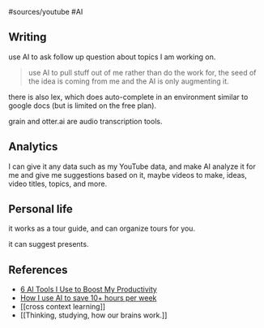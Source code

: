 #sources/youtube #AI

## Writing

use AI to ask follow up question about topics I am working on.

> use AI to pull stuff out of me rather than do the work for, the seed of the idea is coming from me and the AI is only augmenting it.

there is also lex, which does auto-complete in an environment similar to google docs (but is limited on the free plan).

grain and otter.ai are audio transcription tools.

## Analytics

I can give it any data such as my YouTube data, and make AI analyze it for me and give me suggestions based on it, maybe videos to make, ideas, video titles, topics, and more.

## Personal life

it works as a tour guide, and can organize tours for you.

it can suggest presents.

## References

- [6 AI Tools I Use to Boost My Productivity](https://www.youtube.com/watch?v=WoNZUlRu168)
- [How I use AI to save 10+ hours per week](https://youtu.be/Qc6pdR8BhFA?si=8uqY-b0wWOmDd7lF)
- [[cross context learning]]
- [[Thinking, studying, how our brains work.]]
